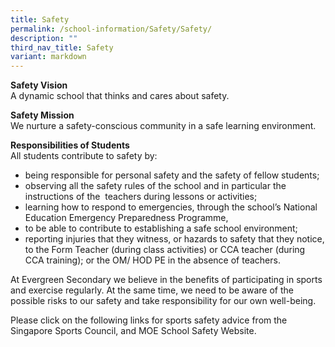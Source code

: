 ```yaml
---
title: Safety
permalink: /school-information/Safety/Safety/
description: ""
third_nav_title: Safety
variant: markdown
---
```

**Safety Vision**  
A dynamic school that thinks and cares about safety.

**Safety Mission**  
We nurture a safety-conscious community in a safe learning environment.

**Responsibilities of Students**  
All students contribute to safety by:

*   being responsible for personal safety and the safety of fellow students;
*   observing all the safety rules of the school and in particular the instructions of the  teachers during lessons or activities;
*   learning how to respond to emergencies, through the school’s National Education Emergency Preparedness Programme,
*   to be able to contribute to establishing a safe school environment;
*   reporting injuries that they witness, or hazards to safety that they notice, to the Form Teacher (during class activities) or CCA teacher (during CCA training); or the OM/ HOD PE in the absence of teachers.

At Evergreen Secondary we believe in the benefits of participating in sports and exercise regularly. At the same time, we need to be aware of the possible risks to our safety and take responsibility for our own well-being.

Please click on the following links for sports safety advice from the Singapore Sports Council, and MOE School Safety Website.  
